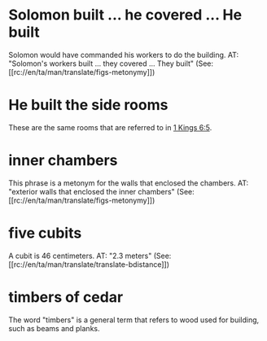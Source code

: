 # Solomon built ... he covered ... He built

Solomon would have commanded his workers to do the building. AT: "Solomon's workers built ... they covered ... They built" (See: [[rc://en/ta/man/translate/figs-metonymy]])

# He built the side rooms

These are the same rooms that are referred to in [1 Kings 6:5](./05.md).

# inner chambers

This phrase is a metonym for the walls that enclosed the chambers. AT: "exterior walls that enclosed the inner chambers" (See: [[rc://en/ta/man/translate/figs-metonymy]])

# five cubits

A cubit is 46 centimeters. AT: "2.3 meters" (See: [[rc://en/ta/man/translate/translate-bdistance]])

# timbers of cedar

The word "timbers" is a general term that refers to wood used for building, such as beams and planks.

